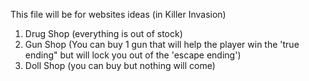 This file will be for websites ideas (in Killer Invasion)

1. Drug Shop (everything is out of stock)
2. Gun Shop (You can buy 1 gun that will help the player win the 'true ending" but will lock you out of the 'escape ending')
3. Doll Shop (you can buy but nothing will come)
